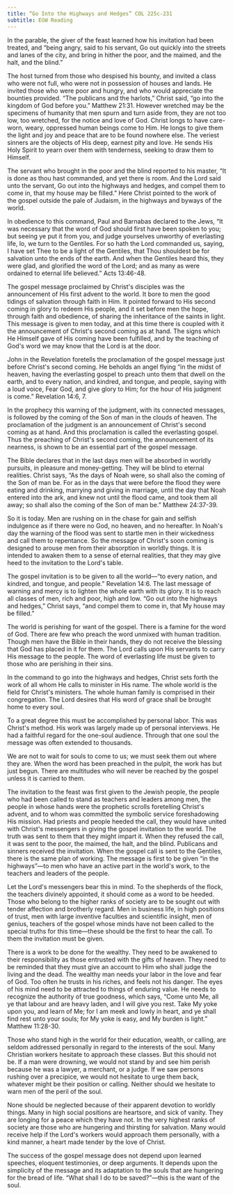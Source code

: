 ```yaml
---
title: “Go Into the Highways and Hedges” COL 225c-231
subtitle: EGW Reading
---
```


In the parable, the giver of the feast learned how his invitation had been treated, and “being angry, said to his servant, Go out quickly into the streets and lanes of the city, and bring in hither the poor, and the maimed, and the halt, and the blind.”

The host turned from those who despised his bounty, and invited a class who were not full, who were not in possession of houses and lands. He invited those who were poor and hungry, and who would appreciate the bounties provided. “The publicans and the harlots,” Christ said, “go into the kingdom of God before you.” Matthew 21:31. However wretched may be the specimens of humanity that men spurn and turn aside from, they are not too low, too wretched, for the notice and love of God. Christ longs to have care-worn, weary, oppressed human beings come to Him. He longs to give them the light and joy and peace that are to be found nowhere else. The veriest sinners are the objects of His deep, earnest pity and love. He sends His Holy Spirit to yearn over them with tenderness, seeking to draw them to Himself.

The servant who brought in the poor and the blind reported to his master, “It is done as thou hast commanded, and yet there is room. And the Lord said unto the servant, Go out into the highways and hedges, and compel them to come in, that my house may be filled.” Here Christ pointed to the work of the gospel outside the pale of Judaism, in the highways and byways of the world.

In obedience to this command, Paul and Barnabas declared to the Jews, “It was necessary that the word of God should first have been spoken to you; but seeing ye put it from you, and judge yourselves unworthy of everlasting life, lo, we turn to the Gentiles. For so hath the Lord commanded us, saying, I have set Thee to be a light of the Gentiles, that Thou shouldest be for salvation unto the ends of the earth. And when the Gentiles heard this, they were glad, and glorified the word of the Lord; and as many as were ordained to eternal life believed.” Acts 13:46-48.

The gospel message proclaimed by Christ's disciples was the announcement of His first advent to the world. It bore to men the good tidings of salvation through faith in Him. It pointed forward to His second coming in glory to redeem His people, and it set before men the hope, through faith and obedience, of sharing the inheritance of the saints in light. This message is given to men today, and at this time there is coupled with it the announcement of Christ's second coming as at hand. The signs which He Himself gave of His coming have been fulfilled, and by the teaching of God's word we may know that the Lord is at the door.

John in the Revelation foretells the proclamation of the gospel message just before Christ's second coming. He beholds an angel flying “in the midst of heaven, having the everlasting gospel to preach unto them that dwell on the earth, and to every nation, and kindred, and tongue, and people, saying with a loud voice, Fear God, and give glory to Him; for the hour of His judgment is come.” Revelation 14:6, 7.

In the prophecy this warning of the judgment, with its connected messages, is followed by the coming of the Son of man in the clouds of heaven. The proclamation of the judgment is an announcement of Christ's second coming as at hand. And this proclamation is called the everlasting gospel. Thus the preaching of Christ's second coming, the announcement of its nearness, is shown to be an essential part of the gospel message.

The Bible declares that in the last days men will be absorbed in worldly pursuits, in pleasure and money-getting. They will be blind to eternal realities. Christ says, “As the days of Noah were, so shall also the coming of the Son of man be. For as in the days that were before the flood they were eating and drinking, marrying and giving in marriage, until the day that Noah entered into the ark, and knew not until the flood came, and took them all away; so shall also the coming of the Son of man be.” Matthew 24:37-39.

So it is today. Men are rushing on in the chase for gain and selfish indulgence as if there were no God, no heaven, and no hereafter. In Noah's day the warning of the flood was sent to startle men in their wickedness and call them to repentance. So the message of Christ's soon coming is designed to arouse men from their absorption in worldly things. It is intended to awaken them to a sense of eternal realities, that they may give heed to the invitation to the Lord's table.

The gospel invitation is to be given to all the world—“to every nation, and kindred, and tongue, and people.” Revelation 14:6. The last message of warning and mercy is to lighten the whole earth with its glory. It is to reach all classes of men, rich and poor, high and low. “Go out into the highways and hedges,” Christ says, “and compel them to come in, that My house may be filled.”

The world is perishing for want of the gospel. There is a famine for the word of God. There are few who preach the word unmixed with human tradition. Though men have the Bible in their hands, they do not receive the blessing that God has placed in it for them. The Lord calls upon His servants to carry His message to the people. The word of everlasting life must be given to those who are perishing in their sins.

In the command to go into the highways and hedges, Christ sets forth the work of all whom He calls to minister in His name. The whole world is the field for Christ's ministers. The whole human family is comprised in their congregation. The Lord desires that His word of grace shall be brought home to every soul.

To a great degree this must be accomplished by personal labor. This was Christ's method. His work was largely made up of personal interviews. He had a faithful regard for the one-soul audience. Through that one soul the message was often extended to thousands.

We are not to wait for souls to come to us; we must seek them out where they are. When the word has been preached in the pulpit, the work has but just begun. There are multitudes who will never be reached by the gospel unless it is carried to them.

The invitation to the feast was first given to the Jewish people, the people who had been called to stand as teachers and leaders among men, the people in whose hands were the prophetic scrolls foretelling Christ's advent, and to whom was committed the symbolic service foreshadowing His mission. Had priests and people heeded the call, they would have united with Christ's messengers in giving the gospel invitation to the world. The truth was sent to them that they might impart it. When they refused the call, it was sent to the poor, the maimed, the halt, and the blind. Publicans and sinners received the invitation. When the gospel call is sent to the Gentiles, there is the same plan of working. The message is first to be given “in the highways”—to men who have an active part in the world's work, to the teachers and leaders of the people.

Let the Lord's messengers bear this in mind. To the shepherds of the flock, the teachers divinely appointed, it should come as a word to be heeded. Those who belong to the higher ranks of society are to be sought out with tender affection and brotherly regard. Men in business life, in high positions of trust, men with large inventive faculties and scientific insight, men of genius, teachers of the gospel whose minds have not been called to the special truths for this time—these should be the first to hear the call. To them the invitation must be given.

There is a work to be done for the wealthy. They need to be awakened to their responsibility as those entrusted with the gifts of heaven. They need to be reminded that they must give an account to Him who shall judge the living and the dead. The wealthy man needs your labor in the love and fear of God. Too often he trusts in his riches, and feels not his danger. The eyes of his mind need to be attracted to things of enduring value. He needs to recognize the authority of true goodness, which says, “Come unto Me, all ye that labour and are heavy laden, and I will give you rest. Take My yoke upon you, and learn of Me; for I am meek and lowly in heart, and ye shall find rest unto your souls; for My yoke is easy, and My burden is light.” Matthew 11:28-30.

Those who stand high in the world for their education, wealth, or calling, are seldom addressed personally in regard to the interests of the soul. Many Christian workers hesitate to approach these classes. But this should not be. If a man were drowning, we would not stand by and see him perish because he was a lawyer, a merchant, or a judge. If we saw persons rushing over a precipice, we would not hesitate to urge them back, whatever might be their position or calling. Neither should we hesitate to warn men of the peril of the soul.

None should be neglected because of their apparent devotion to worldly things. Many in high social positions are heartsore, and sick of vanity. They are longing for a peace which they have not. In the very highest ranks of society are those who are hungering and thirsting for salvation. Many would receive help if the Lord's workers would approach them personally, with a kind manner, a heart made tender by the love of Christ.

The success of the gospel message does not depend upon learned speeches, eloquent testimonies, or deep arguments. It depends upon the simplicity of the message and its adaptation to the souls that are hungering for the bread of life. “What shall I do to be saved?”—this is the want of the soul.
